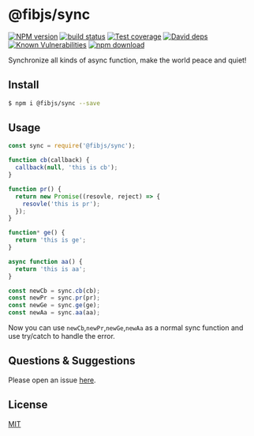 # @fibjs/sync

[![NPM version][npm-image]][npm-url]
[![build status][travis-image]][travis-url]
[![Test coverage][codecov-image]][codecov-url]
[![David deps][david-image]][david-url]
[![Known Vulnerabilities][snyk-image]][snyk-url]
[![npm download][download-image]][download-url]

[npm-image]: https://img.shields.io/npm/v/@fibjs/sync.svg?style=flat-square
[npm-url]: https://npmjs.org/package/@fibjs/sync
[travis-image]: https://img.shields.io/travis/fibjs-modules/sync.svg?style=flat-square
[travis-url]: https://travis-ci.org/fibjs-modules/sync
[codecov-image]: https://img.shields.io/codecov/c/github/fibjs-modules/sync.svg?style=flat-square
[codecov-url]: https://codecov.io/github/fibjs-modules/sync?branch=master
[david-image]: https://img.shields.io/david/fibjs-modules/sync.svg?style=flat-square
[david-url]: https://david-dm.org/fibjs-modules/sync
[snyk-image]: https://snyk.io/test/npm/@fibjs/sync/badge.svg?style=flat-square
[snyk-url]: https://snyk.io/test/npm/@fibjs/sync
[download-image]: https://img.shields.io/npm/dm/@fibjs/sync.svg?style=flat-square
[download-url]: https://npmjs.org/package/@fibjs/sync

Synchronize all kinds of async function, make the world peace and quiet!

## Install

```bash
$ npm i @fibjs/sync --save
```

## Usage

```js
const sync = require('@fibjs/sync');

function cb(callback) {
  callback(null, 'this is cb');
}

function pr() {
  return new Promise((resovle, reject) => {
    resovle('this is pr');
  });
}

function* ge() {
  return 'this is ge';
}

async function aa() {
  return 'this is aa';
}

const newCb = sync.cb(cb);
const newPr = sync.pr(pr);
const newGe = sync.ge(ge);
const newAa = sync.aa(aa);

```

Now you can use `newCb`,`newPr`,`newGe`,`newAa` as a normal sync function and use try/catch to handle the error.

## Questions & Suggestions

Please open an issue [here](https://github.com/fibjs-modules/sync/issues).

## License

[MIT](LICENSE)